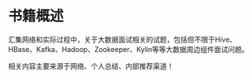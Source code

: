 # 书籍概述

汇集网络和实际过程中，关于大数据面试相关的试题，包括但不限于Hive、HBase、Kafka、Hadoop、Zookeeper、Kylin等等大数据周边组件面试问题。

相关内容主要来源于网络、个人总结、内部推荐渠道！

## 

